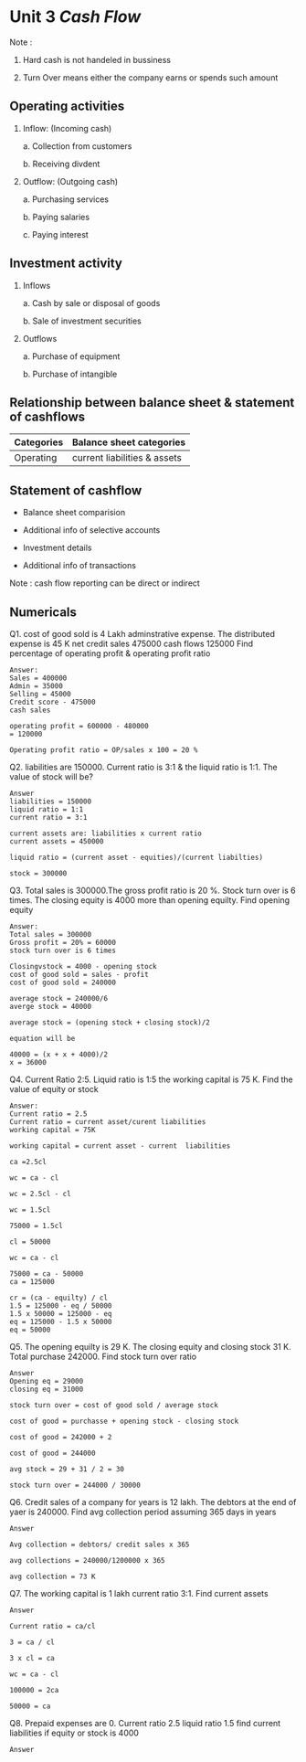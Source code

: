 # Unit 3 *Cash Flow*

Note :

1. Hard cash is not handeled in bussiness

2. Turn Over means either the company earns or spends such amount

## Operating activities

1. Inflow: (Incoming cash)

    a. Collection from customers

    b. Receiving divdent

2. Outflow: (Outgoing cash)

    a. Purchasing services

    b. Paying salaries

    c. Paying interest

## Investment activity

1. Inflows

    a. Cash by sale or disposal of goods

    b. Sale of investment securities

2. Outflows

    a. Purchase of equipment

    b. Purchase of intangible

## Relationship between balance sheet & statement of cashflows

| Categories | Balance sheet categories |
| - | - |
| Operating | current liabilities & assets |

## Statement of cashflow

* Balance sheet comparision

* Additional info of selective accounts

* Investment details

* Additional info of transactions

Note : cash flow reporting can be direct or indirect

## Numericals

Q1. cost of good sold is 4 Lakh adminstrative expense. The distributed expense is 45 K net credit sales 475000 cash flows 125000 Find percentage of operating profit & operating profit ratio

    Answer:
    Sales = 400000
    Admin = 35000
    Selling = 45000
    Credit score - 475000
    cash sales

    operating profit = 600000 - 480000
    = 120000

    Operating profit ratio = OP/sales x 100 = 20 %

Q2. liabilities are 150000. Current ratio is 3:1 & the liquid ratio is 1:1. The value of stock will be?

    Answer
    liabilities = 150000
    liquid ratio = 1:1
    current ratio = 3:1

    current assets are: liabilities x current ratio
    current assets = 450000

    liquid ratio = (current asset - equities)/(current liabilties)

    stock = 300000

Q3. Total sales is 300000.The gross profit ratio is 20 %. Stock turn over is 6 times. The closing equity is 4000 more than opening equilty. Find opening equity

    Answer:
    Total sales = 300000
    Gross profit = 20% = 60000
    stock turn over is 6 times

    Closingvstock = 4000 - opening stock
    cost of good sold = sales - profit
    cost of good sold = 240000

    average stock = 240000/6
    averge stock = 40000

    average stock = (opening stock + closing stock)/2

    equation will be

    40000 = (x + x + 4000)/2
    x = 36000

Q4. Current Ratio 2:5. Liquid ratio is 1:5 the working capital is 75 K. Find the value of equity or stock

    Answer:
    Current ratio = 2.5
    Current ratio = current asset/curent liabilities
    working capital = 75K

    working capital = current asset - current  liabilities

    ca =2.5cl

    wc = ca - cl

    wc = 2.5cl - cl

    wc = 1.5cl

    75000 = 1.5cl

    cl = 50000

    wc = ca - cl

    75000 = ca - 50000
    ca = 125000

    cr = (ca - equilty) / cl
    1.5 = 125000 - eq / 50000
    1.5 x 50000 = 125000 - eq
    eq = 125000 - 1.5 x 50000
    eq = 50000

Q5. The opening equilty is 29 K. The closing equity and closing stock 31 K. Total purchase 242000. Find stock turn over ratio

    Answer
    Opening eq = 29000
    closing eq = 31000

    stock turn over = cost of good sold / average stock

    cost of good = purchasse + opening stock - closing stock

    cost of good = 242000 + 2

    cost of good = 244000

    avg stock = 29 + 31 / 2 = 30

    stock turn over = 244000 / 30000

Q6. Credit sales of a company for years is 12 lakh. The debtors at the end of yaer is 240000. Find avg collection period assuming 365 days in years

    Answer

    Avg collection = debtors/ credit sales x 365

    avg collections = 240000/1200000 x 365

    avg collection = 73 K

Q7. The working capital is 1 lakh current ratio 3:1. Find current assets

    Answer

    Current ratio = ca/cl

    3 = ca / cl

    3 x cl = ca

    wc = ca - cl 

    100000 = 2ca

    50000 = ca

Q8. Prepaid expenses are 0. Current ratio 2.5 liquid ratio 1.5  find current liabilities if equity or stock is 4000

    Answer
